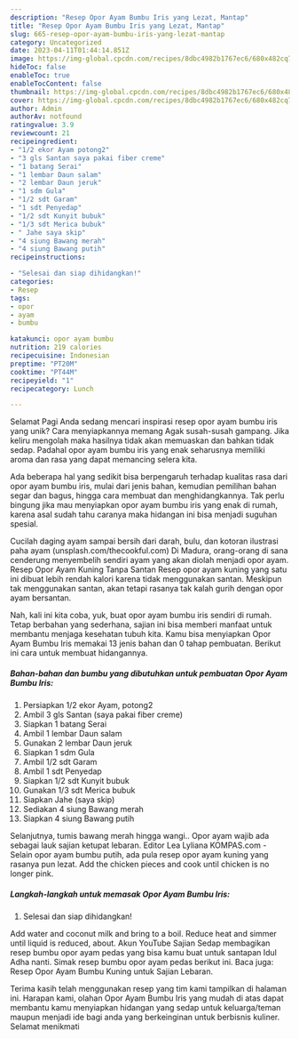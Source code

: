 ```yaml
---
description: "Resep Opor Ayam Bumbu Iris yang Lezat, Mantap"
title: "Resep Opor Ayam Bumbu Iris yang Lezat, Mantap"
slug: 665-resep-opor-ayam-bumbu-iris-yang-lezat-mantap
category: Uncategorized
date: 2023-04-11T01:44:14.851Z
image: https://img-global.cpcdn.com/recipes/8dbc4982b1767ec6/680x482cq70/opor-ayam-bumbu-iris-foto-resep-utama.jpg
hideToc: false
enableToc: true
enableTocContent: false
thumbnail: https://img-global.cpcdn.com/recipes/8dbc4982b1767ec6/680x482cq70/opor-ayam-bumbu-iris-foto-resep-utama.jpg
cover: https://img-global.cpcdn.com/recipes/8dbc4982b1767ec6/680x482cq70/opor-ayam-bumbu-iris-foto-resep-utama.jpg
author: Admin
authorAv: notfound
ratingvalue: 3.9
reviewcount: 21
recipeingredient:
- "1/2 ekor Ayam potong2"
- "3 gls Santan saya pakai fiber creme"
- "1 batang Serai"
- "1 lembar Daun salam"
- "2 lembar Daun jeruk"
- "1 sdm Gula"
- "1/2 sdt Garam"
- "1 sdt Penyedap"
- "1/2 sdt Kunyit bubuk"
- "1/3 sdt Merica bubuk"
- " Jahe saya skip"
- "4 siung Bawang merah"
- "4 siung Bawang putih"
recipeinstructions:

- "Selesai dan siap dihidangkan!"
categories:
- Resep
tags:
- opor
- ayam
- bumbu

katakunci: opor ayam bumbu 
nutrition: 219 calories
recipecuisine: Indonesian
preptime: "PT20M"
cooktime: "PT44M"
recipeyield: "1"
recipecategory: Lunch

---
```



Selamat Pagi Anda sedang mencari inspirasi resep opor ayam bumbu iris yang unik? Cara menyiapkannya memang Agak susah-susah gampang. Jika keliru mengolah maka hasilnya tidak akan memuaskan dan bahkan tidak sedap. Padahal opor ayam bumbu iris yang enak seharusnya memiliki aroma dan rasa yang dapat memancing selera kita.


Ada beberapa hal yang sedikit bisa berpengaruh terhadap kualitas rasa dari opor ayam bumbu iris, mulai dari jenis bahan, kemudian pemilihan bahan segar dan bagus, hingga cara membuat dan menghidangkannya. Tak perlu bingung jika mau menyiapkan opor ayam bumbu iris yang enak di rumah, karena asal sudah tahu caranya maka hidangan ini bisa menjadi suguhan spesial.

Cucilah daging ayam sampai bersih dari darah, bulu, dan kotoran ilustrasi paha ayam (unsplash.com/thecookful.com) Di Madura, orang-orang di sana cenderung menyembelih sendiri ayam yang akan diolah menjadi opor ayam. Resep Opor Ayam Kuning Tanpa Santan Resep opor ayam kuning yang satu ini dibuat lebih rendah kalori karena tidak menggunakan santan. Meskipun tak menggunakan santan, akan tetapi rasanya tak kalah gurih dengan opor ayam bersantan.


Nah, kali ini kita coba, yuk, buat opor ayam bumbu iris sendiri di rumah. Tetap berbahan yang sederhana, sajian ini bisa memberi manfaat untuk membantu menjaga kesehatan tubuh kita. Kamu bisa menyiapkan Opor Ayam Bumbu Iris memakai 13 jenis bahan dan 0 tahap pembuatan. Berikut ini cara untuk membuat hidangannya.

<!--inarticleads1-->

##### Bahan-bahan dan bumbu yang dibutuhkan untuk pembuatan Opor Ayam Bumbu Iris:

1. Persiapkan 1/2 ekor Ayam, potong2
1. Ambil 3 gls Santan (saya pakai fiber creme)
1. Siapkan 1 batang Serai
1. Ambil 1 lembar Daun salam
1. Gunakan 2 lembar Daun jeruk
1. Siapkan 1 sdm Gula
1. Ambil 1/2 sdt Garam
1. Ambil 1 sdt Penyedap
1. Siapkan 1/2 sdt Kunyit bubuk
1. Gunakan 1/3 sdt Merica bubuk
1. Siapkan  Jahe (saya skip)
1. Sediakan 4 siung Bawang merah
1. Siapkan 4 siung Bawang putih


Selanjutnya, tumis bawang merah hingga wangi.. Opor ayam wajib ada sebagai lauk sajian ketupat lebaran. Editor Lea Lyliana KOMPAS.com - Selain opor ayam bumbu putih, ada pula resep opor ayam kuning yang rasanya pun lezat. Add the chicken pieces and cook until chicken is no longer pink. 

<!--inarticleads2-->

##### Langkah-langkah untuk memasak Opor Ayam Bumbu Iris:


1. Selesai dan siap dihidangkan!

Add water and coconut milk and bring to a boil. Reduce heat and simmer until liquid is reduced, about. Akun YouTube Sajian Sedap membagikan resep bumbu opor ayam pedas yang bisa kamu buat untuk santapan Idul Adha nanti. Simak resep bumbu opor ayam pedas berikut ini. Baca juga: Resep Opor Ayam Bumbu Kuning untuk Sajian Lebaran. 

Terima kasih telah menggunakan resep yang tim kami tampilkan di halaman ini. Harapan kami, olahan Opor Ayam Bumbu Iris yang mudah di atas dapat membantu kamu menyiapkan hidangan yang sedap untuk keluarga/teman maupun menjadi ide bagi anda yang berkeinginan untuk berbisnis kuliner. Selamat menikmati
